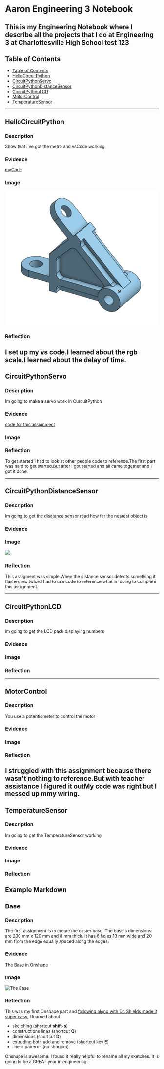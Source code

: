 # Aaron Engineering 3 Notebook
This is my Engineering Notebook where I describe all the projects that I do at Engineering 3 at Charlottesville High School
test 123
---
## Table of Contents
* [Table of Contents](#Table-of-Contents)
* [HelloCircuitPython](#HelloCircuitPython)
* [CircuitPythonServo](#CircuitPythonServo)
* [CircuitPythonDistanceSensor](#CircuitPythonDistanceSensor)
* [CircuitPythonLCD](#CircuitPythonLCD)
* [MotorControl](#MotorControl)
* [TemperatureSensor](#TemperatureSensor)

---

## HelloCircuitPython

### Description

Show that i've got the metro and vsCode working.

### Evidence

[myCode](myRGBLED.py)

### Image

![sa](./Images/SwingArm.png)

### Reflection

I set up my vs code.I learned about the rgb scale.I learned about the delay of time.
---


## CircuitPythonServo

### Description

Im going to make a servo work in CurcuitPython

### Evidence

[code for this assignment ](myRGBLED.py)

### Image

### Reflection
To get started I had to look at other people code to reference.The first part was hard to get started.But after I got started and all came together and I got it done.

---


## CircuitPythonDistanceSensor

### Description
Im going to get the disatance sensor read how far the nearest object is
### Evidence

### Image

![](./Images/.)

### Reflection
This assigment was simple.When the distance sensor detects something it flashes red twice.I had to use code to reference what im doing to complete this assignment.

------


## CircuitPythonLCD

### Description
im going to get the LCD pack displaying numbers
### Evidence

### Image

### Reflection

---


## MotorControl

### Description
You use a potentiometer to control the motor
 
### Evidence

### Image

### Reflection
I struggled with this assignment because there wasn't nothing to reference.But with teacher assistance I figured it outMy code was right but I messed up mmy wiring.
---


## TemperatureSensor

### Description
 Im going to get the TemperatureSensor working
### Evidence

### Image

### Reflection




## Example Markdown
## Base

### Description

The first assignment is to create the caster base.  The base's dimensions are 200 mm x 120 mm and 8 mm thick.  It has 6 holes 10 mm wide and 20 mm from the edge equally spaced along the edges.

### Evidence
[The Base in Onshape](https://cvilleschools.onshape.com/documents/0d70f655203ca304cb3c5b7d/w/f55603f962f6fc74f5548a68/e/41d730c570a8d75fce9f51b6)

### Image

<img src="images/Base.jpg" alt="The Base" width="200">

### Reflection

This was my first Onshape part and [following along with Dr. Shields made it super easy.](https://www.youtube.com/watch?v=93BFUD-HAG8&feature=emb_title&scrlybrkr=5670f0b4)  I learned about 
* sketching (shortcut **shift-s**)
* constructions lines (shortcut **Q**)
* dimensions (shortcut **D**)
* extruding both add and remove (shortcut key **E**)
* linear patterns (no shortcut)

Onshape is awesome.  I found it really helpful to rename all my sketches.  It is going to be a GREAT year in engineering.
